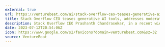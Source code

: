 ```yaml
---
external: true
url: https://venturebeat.com/ai/stack-overflow-ceo-teases-generative-ai-tools-addresses-moderator-protest/
title: Stack Overflow CEO teases generative AI tools, addresses moderator protest
description: Stack Overflow CEO Prashanth Chandrasekar, in a recent wide-ranging interview with VentureBeat, focused on an optimistic view of the generative AI explosion.
date: 2023-07-12T20:54:06Z
icon: https://www.google.com/s2/favicons?domain=venturebeat.com&sz=32
source: VentureBeat
---
```

